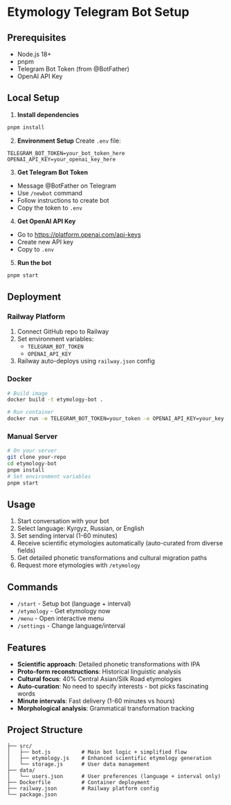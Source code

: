 # Etymology Telegram Bot Setup

## Prerequisites
- Node.js 18+ 
- pnpm
- Telegram Bot Token (from @BotFather)
- OpenAI API Key

## Local Setup

1. **Install dependencies**
```bash
pnpm install
```

2. **Environment Setup**
Create `.env` file:
```
TELEGRAM_BOT_TOKEN=your_bot_token_here
OPENAI_API_KEY=your_openai_key_here
```

3. **Get Telegram Bot Token**
- Message @BotFather on Telegram
- Use `/newbot` command
- Follow instructions to create bot
- Copy the token to `.env`

4. **Get OpenAI API Key**
- Go to https://platform.openai.com/api-keys
- Create new API key
- Copy to `.env`

5. **Run the bot**
```bash
pnpm start
```

## Deployment

### Railway Platform
1. Connect GitHub repo to Railway
2. Set environment variables:
   - `TELEGRAM_BOT_TOKEN`
   - `OPENAI_API_KEY`
3. Railway auto-deploys using `railway.json` config

### Docker
```bash
# Build image
docker build -t etymology-bot .

# Run container
docker run -e TELEGRAM_BOT_TOKEN=your_token -e OPENAI_API_KEY=your_key etymology-bot
```

### Manual Server
```bash
# On your server
git clone your-repo
cd etymology-bot
pnpm install
# Set environment variables
pnpm start
```

## Usage

1. Start conversation with your bot
2. Select language: Kyrgyz, Russian, or English
3. Set sending interval (1-60 minutes)
4. Receive scientific etymologies automatically (auto-curated from diverse fields)
5. Get detailed phonetic transformations and cultural migration paths
6. Request more etymologies with `/etymology`

## Commands
- `/start` - Setup bot (language + interval)
- `/etymology` - Get etymology now
- `/menu` - Open interactive menu
- `/settings` - Change language/interval

## Features
- **Scientific approach**: Detailed phonetic transformations with IPA
- **Proto-form reconstructions**: Historical linguistic analysis  
- **Cultural focus**: 40% Central Asian/Silk Road etymologies
- **Auto-curation**: No need to specify interests - bot picks fascinating words
- **Minute intervals**: Fast delivery (1-60 minutes vs hours)
- **Morphological analysis**: Grammatical transformation tracking

## Project Structure
```
├── src/
│   ├── bot.js          # Main bot logic + simplified flow
│   ├── etymology.js    # Enhanced scientific etymology generation
│   └── storage.js      # User data management
├── data/
│   └── users.json      # User preferences (language + interval only)
├── Dockerfile          # Container deployment
├── railway.json        # Railway platform config
└── package.json
```
